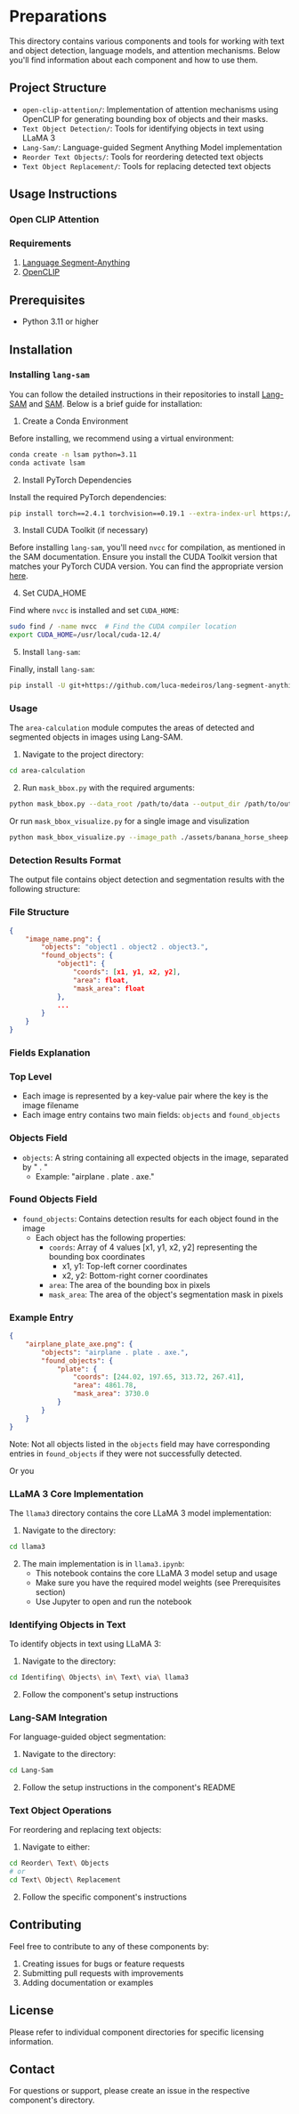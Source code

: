 # Preparations

This directory contains various components and tools for working with text and object detection, language models, and attention mechanisms. Below you'll find information about each component and how to use them.

## Project Structure

- `open-clip-attention/`: Implementation of attention mechanisms using OpenCLIP for generating bounding box of objects and their masks.
- `Text Object Detection/`: Tools for identifying objects in text using LLaMA 3
- `Lang-Sam/`: Language-guided Segment Anything Model implementation
- `Reorder Text Objects/`: Tools for reordering detected text objects
- `Text Object Replacement/`: Tools for replacing detected text objects




## Usage Instructions

### Open CLIP Attention

### Requirements
1. [Language Segment-Anything](https://github.com/luca-medeiros/lang-segment-anything)
2. [OpenCLIP](https://github.com/mlfoundations/open_clip)

## Prerequisites

- Python 3.11 or higher

## Installation

### Installing `lang-sam`
You can follow the detailed instructions in their repositories to install [Lang-SAM](https://github.com/luca-medeiros/lang-segment-anything/tree/main#installation) and [SAM](https://github.com/facebookresearch/sam2#installation). Below is a brief guide for installation:

1. Create a Conda Environment

Before installing, we recommend using a virtual environment:
```bash
conda create -n lsam python=3.11
conda activate lsam
```

2. Install PyTorch Dependencies

Install the required PyTorch dependencies:
```bash
pip install torch==2.4.1 torchvision==0.19.1 --extra-index-url https://download.pytorch.org/whl/cu124
```
3. Install CUDA Toolkit (if necessary)

Before installing `lang-sam`, you'll need `nvcc` for compilation, as mentioned in the SAM documentation.
Ensure you install the CUDA Toolkit version that matches your PyTorch CUDA version. You can find the appropriate version [here](https://developer.nvidia.com/cuda-toolkit-archive).

4. Set CUDA_HOME

Find where `nvcc` is installed and set `CUDA_HOME`:

```bash
sudo find / -name nvcc  # Find the CUDA compiler location
export CUDA_HOME=/usr/local/cuda-12.4/
```
5. Install `lang-sam`:

Finally, install `lang-sam`:
```bash
pip install -U git+https://github.com/luca-medeiros/lang-segment-anything.git
```


### Usage

The `area-calculation` module computes the areas of detected and segmented objects in images using Lang-SAM.


1. Navigate to the project directory:
```bash
cd area-calculation
```

2. Run `mask_bbox.py` with the required arguments:
```bash
python mask_bbox.py --data_root /path/to/data --output_dir /path/to/output
```
Or run `mask_bbox_visualize.py` for a single image and visulization
```bash
python mask_bbox_visualize.py --image_path ./assets/banana_horse_sheep.png --output_dir ./assets
```

### Detection Results Format

The output file contains object detection and segmentation results with the following structure:

### File Structure

```json
{
    "image_name.png": {
        "objects": "object1 . object2 . object3.",
        "found_objects": {
            "object1": {
                "coords": [x1, y1, x2, y2],
                "area": float,
                "mask_area": float
            },
            ...
        }
    }
}
```

### Fields Explanation

### Top Level
- Each image is represented by a key-value pair where the key is the image filename
- Each image entry contains two main fields: `objects` and `found_objects`

### Objects Field
- `objects`: A string containing all expected objects in the image, separated by " . " 
  - Example: "airplane . plate . axe."

### Found Objects Field
- `found_objects`: Contains detection results for each object found in the image
  - Each object has the following properties:
    - `coords`: Array of 4 values [x1, y1, x2, y2] representing the bounding box coordinates
      - x1, y1: Top-left corner coordinates
      - x2, y2: Bottom-right corner coordinates
    - `area`: The area of the bounding box in pixels
    - `mask_area`: The area of the object's segmentation mask in pixels

### Example Entry

```json
{
    "airplane_plate_axe.png": {
        "objects": "airplane . plate . axe.",
        "found_objects": {
            "plate": {
                "coords": [244.02, 197.65, 313.72, 267.41],
                "area": 4861.78,
                "mask_area": 3730.0
            }
        }
    }
}
```

Note: Not all objects listed in the `objects` field may have corresponding entries in `found_objects` if they were not successfully detected.

Or you 

### LLaMA 3 Core Implementation

The `llama3` directory contains the core LLaMA 3 model implementation:

1. Navigate to the directory:
```bash
cd llama3
```

2. The main implementation is in `llama3.ipynb`:
   - This notebook contains the core LLaMA 3 model setup and usage
   - Make sure you have the required model weights (see Prerequisites section)
   - Use Jupyter to open and run the notebook

### Identifying Objects in Text

To identify objects in text using LLaMA 3:

1. Navigate to the directory:
```bash
cd Identifing\ Objects\ in\ Text\ via\ llama3
```

2. Follow the component's setup instructions

### Lang-SAM Integration

For language-guided object segmentation:

1. Navigate to the directory:
```bash
cd Lang-Sam
```

2. Follow the setup instructions in the component's README

### Text Object Operations

For reordering and replacing text objects:

1. Navigate to either:
```bash
cd Reorder\ Text\ Objects
# or
cd Text\ Object\ Replacement
```

2. Follow the specific component's instructions

## Contributing

Feel free to contribute to any of these components by:
1. Creating issues for bugs or feature requests
2. Submitting pull requests with improvements
3. Adding documentation or examples

## License

Please refer to individual component directories for specific licensing information.

## Contact

For questions or support, please create an issue in the respective component's directory.
